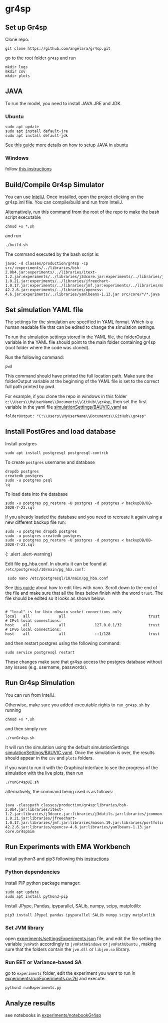 # gr4sp



## Set up Gr4sp

Clone repo:

```git clone https://github.com/angelara/gr4sp.git```

go to the root folder `gr4sp` and run

```
mkdir logs
mkdir csv
mkdir plots
```

## JAVA
To run the model, you need to install JAVA JRE and JDK.

### Ubuntu
```
sudo apt update
sudo apt install default-jre
sudo apt install default-jdk
```

See [this guide](https://www.digitalocean.com/community/tutorials/how-to-install-java-with-apt-on-ubuntu-18-04) more details on how to setup JAVA in ubuntu
### Windows

follow [this instructions](https://java.com/en/download/help/windows_manual_download.xml)


## Build/Compile Gr4sp Simulator

You can use [InteliJ](https://www.jetbrains.com/idea/). Once installed, open the project clicking on the gr4sp.iml file. You can compile/build and run from InteliJ.

Alternatively, run this command from the root of the repo to make the bash script executable

```
chmod +x *.sh
```

and run

```
./build.sh
```

The command executed by the bash script is:

```
javac -d classes/production/gr4sp -cp src/:experiments/../libraries/bsh-2.0b4.jar:experiments/../libraries/itext-1.2.jar:experiments/../libraries/j3dcore.jar:experiments/../libraries/j3dutils.jar:experiments/../libraries/jcommon-1.0.21.jar:experiments/../libraries/jfreechart-1.0.17.jar:experiments/../libraries/jmf.jar:experiments/../libraries/mason.19.jar:experiments/../libraries/portfolio.jar:experiments/../libraries/vecmath.jar:experiments/../libraries/postgresql-42.2.6.jar:experiments/../libraries/opencsv-4.6.jar:experiments/../libraries/yamlbeans-1.13.jar src/core/*/*.java
```

## Set simulation YAML file

The settings for the simulation are specified in YAML format. Which is a human readable file that can be edited to change the simulation settings.

To run the simulation settings stored in the YAML file, the folderOutput variable in the YAML file should point to the main folder containing gr4sp (root folder where the code was cloned).

Run the following command:
```
pwd
```  

This command should have printed the full location path.
Make sure the folderOutput variable at the beginning of the YAML file is set to the correct full path printed by pwd.

For example, if you clone the repo in windows in this folder `c:\\Users\\MyUserName\\Documents\\GitHub\\gr4sp`, then set the first variable in the yaml file [simulationSettings/BAUVIC.yaml](simulationSettings/VIC.yaml) as

```
folderOutput: "C:\\Users\\MyUserName\\Documents\\GitHub\\gr4sp"
```

## Install PostGres and load database

Install postgres

```
sudo apt install postgresql postgresql-contrib
```

To create `postgres` username and database

```
dropdb postgres
createdb postgres
sudo -u postgres psql
\q
```

To load data into the database
```
sudo -u postgres pg_restore -U postgres -d postgres < backupDB/DB-2020-7-23.sql
```
If you already loaded the database and you need to recreate it again using a new different backup file run:
```
sudo -u postgres dropdb postgres
sudo -u postgres createdb postgres
sudo -u postgres pg_restore -U postgres -d postgres < backupDB/DB-2020-7-23.sql
```
{: .alert .alert-warning}

Edit file pg_hba.conf. In ubuntu it can be found at `/etc/postgresql/10/main/pg_hba.conf`:

```
 sudo nano /etc/postgresql/10/main/pg_hba.conf
```

See [this guide](https://linuxize.com/post/how-to-use-nano-text-editor/#opening-and-creating-files) about how to edit files with nano. Scroll down to the end of the file and make sure that all the lines below finish with the word `trust`. The file should be edited so it looks as shown below:

```local   all             postgres                                trust

# "local" is for Unix domain socket connections only
local   all             all                                     trust                                                                                                                                                                         # IPv4 local connections:
host    all             all             127.0.0.1/32            trust                                                                                                                                                                        # IPv6 local connections:
host    all             all             ::1/128                 trust   
```

and then restart postgres using the following command:

```
sudo service postgresql restart
```
These changes make sure that gr4sp access the postgres database without any issues (e.g. username, passwords).


## Run Gr4sp Simulation

You can run from InteliJ.

Otherwise, make sure you added executable rights to `run_gr4sp.sh` by running

```
chmod +x *.sh
```

and then simply run:

```
./runGr4sp.sh
```
It will run the simulation using the default simulationSettings [simulationSettings/BAUVIC.yaml](simulationSettings/VIC.yaml). Once the simulation is over, the results should appear in the `csv` and `plots` folders.

if you want to run it with the Graphical interface to see the progress of the simulation with the live plots, then run

```
./runGr4spUI.sh

```

alternatively, the command being used is as follows:

```

java -classpath classes/production/gr4sp:libraries/bsh-2.0b4.jar:libraries/itext-1.2.jar:libraries/j3dcore.jar:libraries/j3dutils.jar:libraries/jcommon-1.0.21.jar:libraries/jfreechart-1.0.17.jar:libraries/jmf.jar:libraries/mason.19.jar:libraries/portfolio.jar:libraries/vecmath.jar:libraries/postgresql-42.2.6.jar:libraries/opencsv-4.6.jar:libraries/yamlbeans-1.13.jar core.Gr4spSim

```

## Run Experiments with EMA Workbench

install python3 and pip3 following this [instructions](https://raturi.in/blog/installing-python3-and-pip3-ubuntu-mac-and-windows/)
### Python dependencies
install PIP python package manager:

```
sudo apt update
sudo apt install python3-pip
```
Install JPype, Pandas, ipyparallel, SALib, numpy, scipy, matplotlib:

```
pip3 install JPype1 pandas ipyparallel SALib numpy scipy matplotlib
```

### Set JVM library

open [experiments/settingsExperiments.json](experiments/settingsExperiments.json) file, and edit the file setting the variable `jvmPath` accordingly to `jvmPathWindows` or `jvmPathUbuntu` , making sure that the folders contain the `jvm.dll` or `libjvm.so` library.

### Run EET or Variance-based SA

go to `experiments` folder, edit the experiment you want to run in [experiments/runExperiments.py:26](experiments/runExperiments.py:26) and execute:

```
python3 runExperiments.py
```
## Analyze results

see notebooks in [experiments/notebookGr4sp](experiments/notebookGr4sp)
